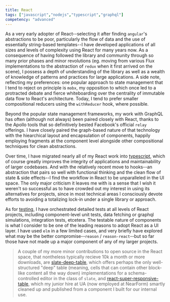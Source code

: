 ```yaml
---
title: React
tags: ["javascript","nodejs","typescript","graphql"]
competency: "advanced"
---
```


As a very early adopter of React--selecting it after finding `angular`'s abstractions to be poor, particularly the flow of data and the use of essentially string-based templates--I have developed applications of all sizes and levels of complexity using React for many years now. As a consequence of having followed the library and community through so many prior phases and minor revolutions (eg. moving from various Flux implementations to the abstraction of `redux` when it first arrived on the scene), I possess a depth of understanding of the library as well as a wealth of knowledge of patterns and practices for large applications. A side note, reflecting my preferences: one popular approach to state management that I tend to reject on principle is `mobx`, my opposition to which once led to a protracted debate and fierce whiteboarding over the centrality of immutable data flow to React's architecture. Today, I tend to prefer smaller compositional reducers using the `withReducer` hook, where possible.

Beyond the popular state management frameworks, my work with GraphQL has often (although not always) been paired closely with React, thanks to the Apollo tools that so definitively bested Facebook's official `relay` offerings. I have closely paired the graph-based nature of that technology with the hiearchical layout and encapsulation of components, happily employing fragments at the component level alongside other compositional techniques for clean abstractions. 

Over time, I have migrated nearly all of my React work into [typescript](/technologies/typescript), which of course greatly improves the integrity of applications and maintainability of larger codebases. And with the relatively recent move to hooks--an abstraction that pairs so well with functional thinking and the clean flow of state & side effects--I find the workflow in React to be unparalleled in the UI space. The only major criticism it leaves me with is a sense that I wish it weren't so successful as to have crowded out my interest in using its alternatives for projects, since in most technical areas I consciously devote efforts to avoiding a totalizing lock-in under a single library or approach. 

As for [testing](/technologies/testing), I have orchestrated detailed tests at all levels of React projects, including component-level unit tests, data fetching or graphql simulations, integration tests, etcetera. The testable nature of components is what I consider to be one of the leading reasons to adopt React as a UI layer. I have used `elm` in a few limited cases, and very briefly have explored what may be the better compromise--`reason` / `reason-react`--but so far those have not made up a major component of any of my larger projects. 

> A couple of my more minor contributions to open source in the React space, that nontheless typically recieve 10k a month or more downloads, are [slate-deep-table](https://github.com/jasonphillips/slate-deep-table), which offers perhaps the only well-structured "deep" table (meaning, cells that can contain other block-like content all the way down) implementations for a schema-controlled editor in the class of `slate`, and [react-super-responsive-table](https://github.com/ua-oira/react-super-responsive-table), which my junior hire at UA (now employed at NearForm) smartly cleaned up and published from a component I built for our internal use. 

